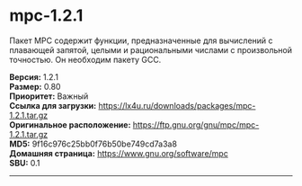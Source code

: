 # mpc-1.2.1

Пакет MPC содержит функции, предназначенные для вычислений с плавающей запятой, целыми и рациональными числами с произвольной точностью. Он необходим пакету GCC.

**Версия:** 1.2.1
<br />
**Размер:** 0.80
<br />
**Приоритет:** Важный
<br />
**Ссылка для загрузки:** https://lx4u.ru/downloads/packages/mpc-1.2.1.tar.gz
<br />
**Оригинальное расположение:** https://ftp.gnu.org/gnu/mpc/mpc-1.2.1.tar.gz
<br />
**MD5:** 9f16c976c25bb0f76b50be749cd7a3a8
<br />
**Домашняя страница:** https://www.gnu.org/software/mpc
        <br />
**SBU:** 0.1

***
            
